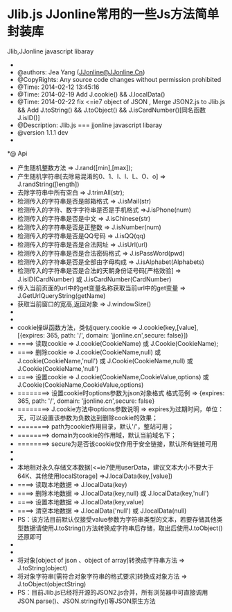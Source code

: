 Jlib.js JJonline常用的一些Js方法简单封装库
====
Jlib,JJonline javascript libaray

* 
* @authors: Jea Yang (JJonline@JJonline.Cn)
* @CopyRights: Any source code changes without permission prohibited
* @Time: 2014-02-12 13:45:16
* @Time: 2014-02-19 Add J.cookie() &&  J.localData()
* @Time: 2014-02-22 fix <=ie7 object of JSON , Merge JSON2.js to Jlib.js && Add  J.toString() &&  J.toObject() && J.isCardNumber()[同名函数J.isID()]
* @Description: Jlib.js === jjonline javascript libaray
* @version 1.1.1 dev
*
*@ Api
* 产生随机整数方法  =>  J.rand([min],[max]); 
* 产生随机字符串[去除易混淆的0、1、I、l、L、O、o] => J.randString([length])
* 去除字符串中所有空白 => J.trimAll(str);
* 检测传入的字符串是否是邮箱格式 => J.isMail(str)
* 检测传入的字符、数字字符串是否是手机格式 =>J.isPhone(num)
* 检测传入的字符串是否是中文 => J.isChinese(str)
* 检测传入的字符串是否是正整数 => J.isNumber(num)
* 检测传入的字符串是否是QQ号码 => J.isQQ(qq)
* 检测传入的字符串是否是合法网址 => J.isUrl(url)
* 检测传入的字符串是否是合法密码格式 => J.isPassWord(pwd)
* 检测传入的字符串是否是全部由字母构成 => J.isAlphabet(Alphabets)
* 检测传入的字符串是否是合法的天朝身份证号码[严格效验] => J.isID(CardNumber) 或 J.isCardNumber(CardNumber)
* 传入当前页面的url中的get变量名称获取当前url中的get变量 => J.GetUrlQueryString(getName)
* 获取当前窗口的宽高,返回对象 => J.windowSize()
*
*
* cookie操纵函数方法，类似jquery.cookie => J.cookie(key,[value],[{expires: 365, path: '/', domain: 'jjonline.cn',secure: false}]) 
* ====> 读取cookie  => J.cookie(CookieName) 或 J.Cookie(CookieName);
* ====> 删除cookie  => J.cookie(CookieName,null) 或 J.cookie(CookieName,'null') 或 J.Cookie(CookieName,null) 或 J.Cookie(CookieName,'null')
* ====> 设置cookie  => J.cookie(CookieName,CookieValue,options)  或 J.Cookie(CookieName,CookieValue,options)
* ========> 设置cookie时options参数为json对象格式 格式范例 => {expires: 365, path: '/', domain: 'jjonline.cn',secure: false}
* ========> J.cookie方法中options参数说明 => expires为过期时间，单位：天，可以设置该参数为负数达到删除cookie的效果；
* ========> path为cookie作用目录，默认'/'，整站可用；
* ========> domain为cookie的作用域，默认当前域名下；
* ========> secure为是否该cookie仅作用于安全链接，默认所有链接可用
*
*
* 本地相对永久存储文本数据[<=ie7使用userData，建议文本大小不要大于64K、其他使用localStorage] =>J.localData(key,[value])
* ====> 读取本地数据  => J.localData(key)
* ====> 删除本地数据  => J.localData(key,null) 或 J.localData(key,'null')
* ====> 设置本地数据  => J.localData(key,value)
* ====> 清空本地数据  => J.localData('null') 或 J.localData(null)
* PS：该方法目前默认仅接受value参数为字符串类型的文本，若要存储其他类型数据请使用J.toString()方法转换成字符串后存储，取出后使用J.toObject()还原即可
*
*
* 将对象[object of json 、object of array]转换成字符串方法 => J.toString(object)
* 将对象字符串[需符合对象字符串的格式要求]转换成对象方法 => J.toObject(objectString)
* PS：目前Jlib.js已经将开源的JSON2.js合并，所有浏览器中可直接调用JSON.parse()、JSON.stringify()等JSON原生方法